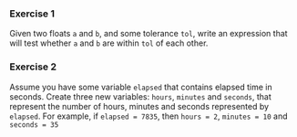 ### Exercise 1

Given two floats `a` and `b`, and some tolerance `tol`, write an expression that will test whether `a` and `b` are within `tol` of each other.


### Exercise 2 

Assume you have some variable `elapsed` that contains elapsed time in seconds.
Create three new variables: `hours`, `minutes` and `seconds`, that represent the number of hours, minutes and seconds represented by `elapsed`.
For example, if `elapsed = 7835`, then `hours = 2`, `minutes = 10` and `seconds = 35`